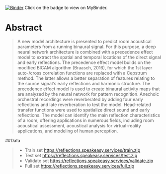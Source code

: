 
[![Binder](https://mybinder.org/badge_logo.svg)](https://mybinder.org/v2/gh/JerameyATyler/mybinder_environment/main?urlpath=git-pull%3Frepo%3Dhttps%253A%252F%252Fgithub.com%252FJerameyATyler%252Fcepbimo%26urlpath%3Dlab%252Ftree%252Fcepbimo%252Fcepbimo%252Findex.ipynb%26branch%3Dmain) Click on the badge to view on MyBinder.
# Abstract
> A new model architecture is presented to predict room acoustical parameters from a running binaural signal. For this purpose, a deep neural network architecture is combined with a precedence effect model to extract the 
spatial and temporal locations of the direct signal and early reflections. The precedence effect model builds on the modified BICAM algorithm (Braasch, 2016), for which the 1st layer auto-/cross correlation functions are 
replaced with a Cepstrum method. The latter allows a better separation of features relating to the source signal's early reflections and harmonic structure. The precedence effect model is used to create binaural activity maps 
that are analyzed by the neural network for pattern recognition. Anechoic orchestral recordings were reverberated by adding four early reflections and late reverberation to test the model. Head-related transfer functions were 
used to spatialize direct sound and early reflections. The model can identify the main reflection characteristics of a room, offering applications in numerous fields, including room acoustical assessment, acoustical analysis 
for virtual-reality applications, and modeling of human perception.

##Data
> * Train set https://reflections.speakeasy.services/train.zip
> * Test set https://reflections.speakeasy.services/test.zip
> * Validate set https://reflections.speakeasy.services/validate.zip
> * Full set https://reflections.speakeasy.services/full.zip